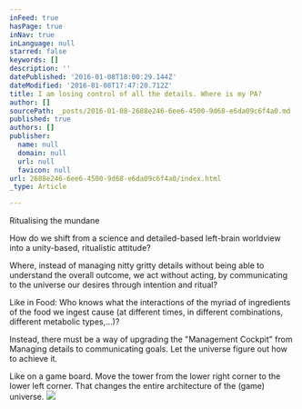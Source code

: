 ```yaml
---
inFeed: true
hasPage: true
inNav: true
inLanguage: null
starred: false
keywords: []
description: ''
datePublished: '2016-01-08T18:00:29.144Z'
dateModified: '2016-01-08T17:47:20.712Z'
title: I am losing control of all the details. Where is my PA?
author: []
sourcePath: _posts/2016-01-08-2688e246-6ee6-4500-9d68-e6da09c6f4a0.md
published: true
authors: []
publisher:
  name: null
  domain: null
  url: null
  favicon: null
url: 2688e246-6ee6-4500-9d68-e6da09c6f4a0/index.html
_type: Article

---
```

Ritualising the mundane

How do we shift from a science and detailed-based left-brain worldview into a unity-based, ritualistic attitude?

Where, instead of managing nitty gritty details without being able to understand the overall outcome, we act without acting, by communicating to the universe our desires through intention and ritual?

Like in Food: Who knows what the interactions of the myriad of ingredients of the food we ingest cause (at different times, in different combinations, different metabolic types,...)?

Instead, there must be a way of upgrading the "Management Cockpit" from Managing details to communicating goals. Let the universe figure out how to achieve it.

Like on a game board. Move the tower from the lower right corner to the lower left corner. That changes the entire architecture of the (game) universe.
![](https://the-grid-user-content.s3-us-west-2.amazonaws.com/ed62d637-9ba0-4d03-a5c7-f4b550529851.jpg)